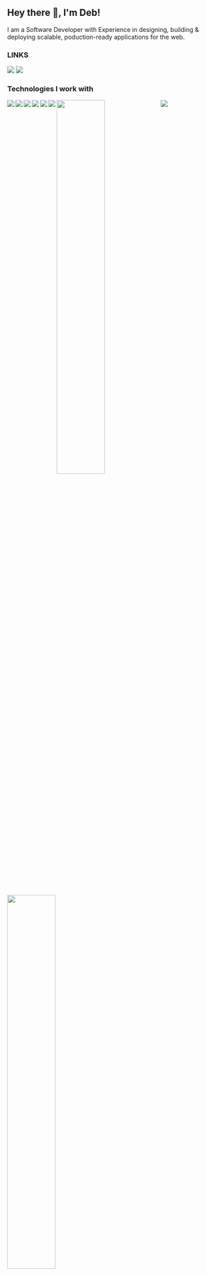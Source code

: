 ## Hey there 👋, I'm Deb!

<p>I am a Software Developer with Experience in designing, building & deploying scalable, poduction-ready applications for the web.</p>

<h3>LINKS</h3>
<a href="https://www.linkedin.com/in/debghosh7585/"><img src="https://img.shields.io/badge/LinkedIn-0077B5?style=for-the-badge&logo=linkedin&logoColor=white"></a>
<a href="https://twitter.com/devghosh811"><img src="https://img.shields.io/badge/Twitter-%231DA1F2.svg?style=for-the-badge&logo=Twitter&logoColor=white"></a>

<br>
<h3>Technologies I work with</h3>
<img align="left" src="https://img.shields.io/badge/JavaScript-F7DF1E?style=for-the-badge&logo=javascript&logoColor=black" /> 
<img align="left" src="https://img.shields.io/badge/python-3670A0?style=for-the-badge&logo=python&logoColor=ffdd54" />
<img align="left" src="https://img.shields.io/badge/java-%23ED8B00.svg?style=for-the-badge&logo=java&logoColor=white" />
<img align="left" src="https://img.shields.io/badge/html5-%23E34F26.svg?style=for-the-badge&logo=html5&logoColor=white" />
<img align="left" src="https://img.shields.io/badge/css3-%231572B6.svg?style=for-the-badge&logo=css3&logoColor=white" />
<img align="left" src="https://img.shields.io/badge/react-%2320232a.svg?style=for-the-badge&logo=react&logoColor=%2361DAFB" />
<img src="https://img.shields.io/badge/node.js-6DA55F?style=for-the-badge&logo=node.js&logoColor=white" />

<img align="left" width="47%" src="https://github-readme-stats.vercel.app/api?username=DevG75&show_icons=true&theme=radical" />
<img align="left" width="47%" src="https://github-readme-stats.vercel.app/api/top-langs/?username=DevG75&layout=compact" />

